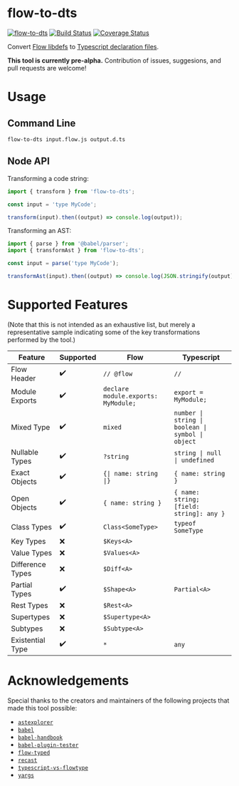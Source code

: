 # flow-to-dts
[![flow-to-dts](https://img.shields.io/npm/v/flow-to-dts.svg)](https://www.npmjs.com/package/flow-to-dts) [![Build Status](https://travis-ci.org/burnnat/flow-to-dts.svg?branch=master)](https://travis-ci.org/burnnat/flow-to-dts) [![Coverage Status](https://coveralls.io/repos/github/burnnat/flow-to-dts/badge.svg?branch=master)](https://coveralls.io/github/burnnat/flow-to-dts?branch=master)

Convert [Flow libdefs](https://flow.org/en/docs/libdefs/) to [Typescript declaration files](https://www.typescriptlang.org/docs/handbook/declaration-files/introduction.html).

**This tool is currently pre-alpha.** Contribution of issues, suggesions, and pull requests are welcome!

# Usage
## Command Line
```
flow-to-dts input.flow.js output.d.ts
```

## Node API
Transforming a code string:
```js
import { transform } from 'flow-to-dts';

const input = 'type MyCode';

transform(input).then((output) => console.log(output));
```

Transforming an AST:
```js
import { parse } from '@babel/parser';
import { transformAst } from 'flow-to-dts';

const input = parse('type MyCode');

transformAst(input).then((output) => console.log(JSON.stringify(output)));
```

# Supported Features
(Note that this is not intended as an exhaustive list, but merely a representative sample indicating some of the key transformations performed by the tool.)

| Feature          | Supported          | Flow                                | Typescript                                        |
|------------------|--------------------|-------------------------------------|---------------------------------------------------|
| Flow Header      | :heavy_check_mark: | `// @flow`                          | `// `                                             |
| Module Exports   | :heavy_check_mark: | `declare module.exports: MyModule;` | `export = MyModule;`                              |
| Mixed Type       | :heavy_check_mark: | `mixed`                             | `number \| string \| boolean \| symbol \| object` |
| Nullable Types   | :heavy_check_mark: | `?string`                           | `string \| null \| undefined`                     |
| Exact Objects    | :heavy_check_mark: | `{\| name: string \|}`              | `{ name: string }`                                |
| Open Objects     | :heavy_check_mark: | `{ name: string }`                  | `{ name: string; [field: string]: any }`          |
| Class Types      | :heavy_check_mark: | `Class<SomeType>`                   | `typeof SomeType`                                 |
| Key Types        | :x:                | `$Keys<A>`                          |                                                   |
| Value Types      | :x:                | `$Values<A>`                        |                                                   |
| Difference Types | :x:                | `$Diff<A>`                          |                                                   |
| Partial Types    | :heavy_check_mark: | `$Shape<A>`                         | `Partial<A>`                                      |
| Rest Types       | :x:                | `$Rest<A>`                          |                                                   |
| Supertypes       | :x:                | `$Supertype<A>`                     |                                                   |
| Subtypes         | :x:                | `$Subtype<A>`                       |                                                   |
| Existential Type | :heavy_check_mark: | `*`                                 | `any`                                             |

# Acknowledgements
Special thanks to the creators and maintainers of the following projects that made this tool possible:

- [`astexplorer`](https://astexplorer.net/)
- [`babel`](https://babeljs.io/)
- [`babel-handbook`](https://github.com/jamiebuilds/babel-handbook)
- [`babel-plugin-tester`](https://github.com/babel-utils/babel-plugin-tester)
- [`flow-typed`](https://github.com/flow-typed/flow-typed)
- [`recast`](https://github.com/benjamn/recast)
- [`typescript-vs-flowtype`](https://github.com/niieani/typescript-vs-flowtype)
- [`yargs`](https://yargs.js.org/)